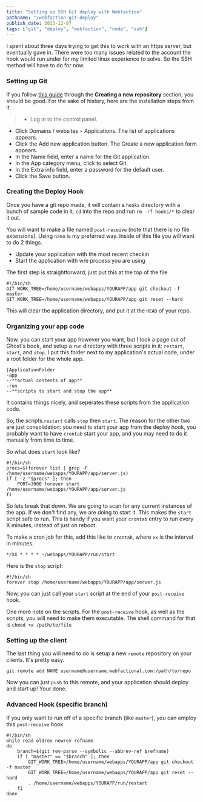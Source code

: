 ```yaml
---
title: "Setting up SSH Git deploy with Webfaction"
pathname: "/webfaction-git-deploy"
publish_date: 2013-12-07
tags: ["git", "deploy", "webfaction", "node", "ssh"]
---
```


I spent about three days trying to get this to work with an https server, but eventually gave in. There were too many issues related to the account the hook would run under for my limited linux experience to solve. So the SSH method will have to do for now.

### Setting up Git

If you follow [this guide](http://docs.webfaction.com/software/git.html) through the **Creating a new repository** section, you should be good. For the sake of history, here are the installation steps from it

> - Log in to the control panel.

- Click Domains / websites ‣ Applications. The list of applications appears.
- Click the Add new application button. The Create a new application form appears.
- In the Name field, enter a name for the Git application.
- In the App category menu, click to select Git.
- In the Extra info field, enter a password for the default user.
- Click the Save button.

### Creating the Deploy Hook

Once you have a git repo made, it will contain a `hooks` directory with a bunch of sample code in it. `cd` into the repo and run `rm -rf hooks/*` to clear it out.

You will want to make a file named `post-receive` (note that there is no file extensions). Using `nano` is my preferred way. Inside of this file you will want to do 2 things.

- Update your application with the most recent checkin
- Start the application with w/e process you are using

The first step is straightforward, just put this at the top of the file

```shell
#!/bin/sh
GIT_WORK_TREE=/home/username/webapps/YOURAPP/app git checkout -f master
GIT_WORK_TREE=/home/username/webapps/YOURAPP/app git reset --hard
```

This will clear the application directory, and put it at the `HEAD` of your repo.

### Organizing your app code

Now, you can start your app however you want, but I took a page out of Ghost's book, and setup a `run` directory with three scripts in it: `restart`, `start`, and `stop`. I put this folder next to my application's actual code, under a root folder for the whole app.

```
|ApplicationFolder
-app
--**actual contents of app**
-run
--**scripts to start and stop the app**
```

It contains things nicely, and seperates these scripts from the application code.

So, the scripts.`restart` calls `stop` then `start`. The reason for the other two are just consolidation: you need to start your app from the deploy hook, you probably want to have `crontab` start your app, and you may need to do it manually from time to time.

So what does `start` look like?

```shell
#!/bin/sh
procs=$(forever list | grep -F /home/username/webapps/YOURAPP/app/server.js)
if [ -z "$procs" ]; then
    PORT=3000 forever start /home/username/webapps/YOURAPP/app/server.js
fi
```

So lets break that down. We are going to scan for any current instances of the app. If we don't find any, we are doing to start it. This makes the `start` script safe to run. This is handy if you want your `crontab` entry to run every X minutes, instead of just on reboot.

To make a cron job for this, add this like to `crontab`, where `xx` is the interval in minutes.

```
*/XX * * * * ~/webapps/YOURAPP/run/start
```

Here is the `stop` script:

```shell
#!/bin/sh
forever stop /home/username/webapps/YOURAPP/app/server.js
```

Now, you can just call your `start` script at the end of your `post-receive` hook.

One more note on the scripts. For the `post-receive` hook, as well as the scripts, you will need to make them executable. The shell command for that is `chmod +x /path/to/file`

### Setting up the client

The last thing you will need to do is setup a new `remote` repository on your clients. It's pretty easy.

```shell
git remote add NAME username@username.webfactional.com:/path/to/repo
```

Now you can just `push` to this remote, and your application should deploy and start up! Your done.

### Advanced Hook (specific branch)

If you only want to run off of a specific branch (like `master`), you can employ this `post-receive` hook

```shell
#!/bin/sh
while read oldrev newrev refname
do
    branch=$(git rev-parse --symbolic --abbrev-ref $refname)
    if [ "master" == "$branch" ]; then
        GIT_WORK_TREE=/home/username/webapps/YOURAPP/app git checkout -f master
        GIT_WORK_TREE=/home/username/webapps/YOURAPP/app git reset --hard
        . /home/username/webapps/YOURAPP/run/restart
    fi
done
```
